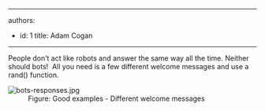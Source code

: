 

---
authors:
  - id: 1
    title: Adam Cogan
---




<span class='intro'> People don’t act like robots and answer the same way all the time. Neither should bots!&#160; All you need is a few different welcome messages and use a rand() function.<br> </span>

<dl class="goodImage"><dt>​​​<img src="/PublishingImages/bots-responses.jpg" alt="bots-responses.jpg" /></dt><dd>Figure&#58; Good examples - Different welcome messages​​<br></dd></dl>


